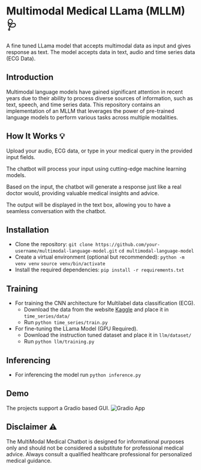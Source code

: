 # Multimodal Medical LLama (MLLM) :stethoscope:
A fine tuned LLama model that accepts multimodal data as input and gives response as text. The model accepts data in text, audio and time series data (ECG Data). 


## Introduction
Multimodal language models have gained significant attention in recent years due to their ability to process diverse sources of information, such as text, speech, and time series data. This repository contains an implementation of an MLLM that leverages the power of pre-trained language models to perform various tasks across multiple modalities.

## How It Works :bulb:
Upload your audio, ECG data, or type in your medical query in the provided input fields.

The chatbot will process your input using cutting-edge machine learning models.

Based on the input, the chatbot will generate a response just like a real doctor would, providing valuable medical insights and advice.

The output will be displayed in the text box, allowing you to have a seamless conversation with the chatbot.

## Installation
- Clone the repository:
```git clone https://github.com/your-username/multimodal-language-model.git```
```cd multimodal-language-model```
- Create a virtual environment (optional but recommended):
```python -m venv venv```
```source venv/bin/activate```
- Install the required dependencies:
```pip install -r requirements.txt```

## Training 
- For training the CNN architecture for Multilabel data classification (ECG). 
  - Download the data from the website [Kaggle](https://www.kaggle.com/datasets/khyeh0719/ptb-xl-dataset) and place it in ```time_series/data/```
  - Run ```python time_series/train.py```
- For fine-tuning the LLama Model (GPU Required). 
  - Download the instruction tuned dataset and place it in ```llm/dataset/```
  - Run ```python llm/training.py```

## Inferencing 
- For inferencing the model run ```python inference.py```


## Demo 
The projects support a Gradio based GUI.
![Gradio App](assets/gradio_interface.png)


## Disclaimer :warning:
The MultiModal Medical Chatbot is designed for informational purposes only and should not be considered a substitute for professional medical advice. Always consult a qualified healthcare professional for personalized medical guidance.



